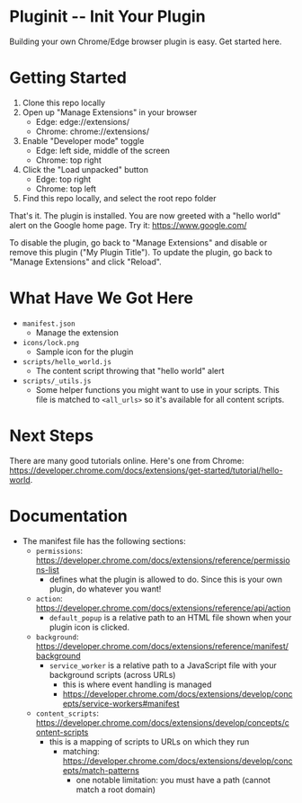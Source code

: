 # Pluginit -- Init Your Plugin

Building your own Chrome/Edge browser plugin is easy. Get started here.

# Getting Started

1) Clone this repo locally
2) Open up "Manage Extensions" in your browser
   - Edge: edge://extensions/
   - Chrome: chrome://extensions/
3) Enable "Developer mode" toggle
   - Edge: left side, middle of the screen
   - Chrome: top right
4) Click the "Load unpacked" button
   - Edge: top right
   - Chrome: top left
5) Find this repo locally, and select the root repo folder

That's it. The plugin is installed.
You are now greeted with a "hello world" alert on the Google home page.
Try it: https://www.google.com/

To disable the plugin, go back to "Manage Extensions" and disable or remove this plugin ("My Plugin Title").
To update the plugin, go back to "Manage Extensions" and click "Reload".

# What Have We Got Here

- `manifest.json`
  - Manage the extension
- `icons/lock.png`
  - Sample icon for the plugin
- `scripts/hello_world.js`
  - The content script throwing that "hello world" alert
- `scripts/_utils.js`
  - Some helper functions you might want to use in your scripts. This file is matched to `<all_urls>` so it's available for all content scripts.

# Next Steps

There are many good tutorials online. Here's one from Chrome: https://developer.chrome.com/docs/extensions/get-started/tutorial/hello-world.

# Documentation

- The manifest file has the following sections:
  - `permissions`: https://developer.chrome.com/docs/extensions/reference/permissions-list
    - defines what the plugin is allowed to do. Since this is your own plugin, do whatever you want!
  - `action`: https://developer.chrome.com/docs/extensions/reference/api/action
    - `default_popup` is a relative path to an HTML file shown when your plugin icon is clicked.
  - `background`: https://developer.chrome.com/docs/extensions/reference/manifest/background
    - `service_worker` is a relative path to a JavaScript file with your background scripts (across URLs)
      - this is where event handling is managed
      - https://developer.chrome.com/docs/extensions/develop/concepts/service-workers#manifest
  - `content_scripts`: https://developer.chrome.com/docs/extensions/develop/concepts/content-scripts
    - this is a mapping of scripts to URLs on which they run
      - matching: https://developer.chrome.com/docs/extensions/develop/concepts/match-patterns
        - one notable limitation: you must have a path (cannot match a root domain)



